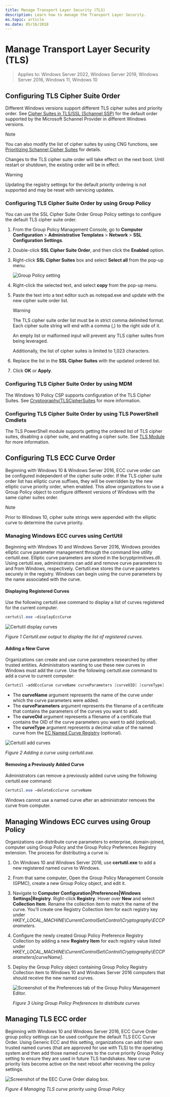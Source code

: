 ```yaml
---
title: Manage Transport Layer Security (TLS)
description: Learn how to manage the Transport Layer Security.
ms.topic: article
ms.date: 05/16/2018
---
```


# Manage Transport Layer Security (TLS)

>Applies to: Windows Server 2022, Windows Server 2019, Windows Server 2016, Windows 11, Windows 10

## Configuring TLS Cipher Suite Order

Different Windows versions support different TLS cipher suites and priority order. See [Cipher Suites in TLS/SSL (Schannel SSP)](/windows/win32/secauthn/cipher-suites-in-schannel) for the default order supported by the Microsoft Schannel Provider in different Windows versions.

> [!NOTE]
> You can also modify the list of cipher suites by using CNG functions, see [Prioritizing Schannel Cipher Suites](/windows/win32/secauthn/prioritizing-schannel-cipher-suites) for details.

Changes to the TLS cipher suite order will take effect on the next boot. Until restart or shutdown, the existing order will be in effect.

> [!WARNING]
> Updating the registry settings for the default priority ordering is not supported and may be reset with servicing updates.

### Configuring TLS Cipher Suite Order by using Group Policy

You can use the SSL Cipher Suite Order Group Policy settings to configure the default TLS cipher suite order.

1. From the Group Policy Management Console, go to **Computer Configuration** > **Administrative Templates** > **Network** > **SSL Configuration Settings**.
2. Double-click **SSL Cipher Suite Order**, and then click the **Enabled** option.
3. Right-click **SSL Cipher Suites** box and select **Select all** from the pop-up menu.

   ![Group Policy setting](../media/Transport-Layer-Security-protocol/ssl-cipher-suite-order-gp-setting.png)

4. Right-click the selected text, and select **copy** from the pop-up menu.
5. Paste the text into a text editor such as notepad.exe and update with the new cipher suite order list.

   > [!WARNING]
   > The TLS cipher suite order list must be in strict comma delimited format. Each cipher suite string will end with a comma (,) to the right side of it.
   >
   > An empty list or malformed input will prevent any TLS cipher suites from being leveraged.
   >
   > Additionally, the list of cipher suites is limited to 1,023 characters.

6. Replace the list in the **SSL Cipher Suites** with the updated ordered list.
7. Click **OK** or **Apply**.

### Configuring TLS Cipher Suite Order by using MDM

The Windows 10 Policy CSP supports configuration of the TLS Cipher Suites. See [Cryptography/TLSCipherSuites](/windows/client-management/mdm/policy-csp-cryptography#cryptography-tlsciphersuites) for more information.

### Configuring TLS Cipher Suite Order by using TLS PowerShell Cmdlets

The TLS PowerShell module supports getting the ordered list of TLS cipher suites, disabling a cipher suite, and enabling a cipher suite. See [TLS Module](/powershell/module/tls/) for more information.

## Configuring TLS ECC Curve Order

Beginning with Windows 10 & Windows Server 2016, ECC curve order can be configured independent of the cipher suite order. If the TLS cipher suite order list has elliptic curve suffixes, they will be overridden by the new elliptic curve priority order, when enabled. This allow organizations to use a Group Policy object to configure different versions of Windows with the same cipher suites order.

> [!NOTE]
> Prior to Windows 10, cipher suite strings were appended with the elliptic curve to determine the curve priority.

### Managing Windows ECC curves using CertUtil

Beginning with Windows 10 and Windows Server 2016, Windows provides elliptic curve parameter management through the command line utility certutil.exe.
Elliptic curve parameters are stored in the bcryptprimitives.dll. Using certutil.exe, administrators can add and remove curve parameters to and from Windows, respectively. Certutil.exe stores the curve parameters securely in the registry.
Windows can begin using the curve parameters by the name associated with the curve.

#### Displaying Registered Curves

Use the following certutil.exe command to display a list of curves registered for the current computer.

```powershell
certutil.exe –displayEccCurve
```

![Certutil display curves](../media/Transport-Layer-Security-protocol/certutil-display-curves.png)

*Figure 1 Certutil.exe output to display the list of registered curves.*

#### Adding a New Curve

Organizations can create and use curve parameters researched by other trusted entities.
Administrators wanting to use these new curves in Windows must add the curve.
Use the following certutil.exe command to add a curve to current computer:

```powershell
Certutil —addEccCurue curveName curveParameters [curveOID] [curveType]
```

- The **curveName** argument represents the name of the curve under which the curve parameters were added.
- The **curveParameters** argument represents the filename of a certificate that contains the parameters of the curves you want to add.
- The **curveOid** argument represents a filename of a certificate that contains the OID of the curve parameters you want to add (optional).
- The **curveType** argument represents a decimal value of the named curve from the [EC Named Curve Registry](https://www.iana.org/assignments/tls-parameters/tls-parameters.xhtml#tls-parameters-8) (optional).

![Certutil add curves](../media/Transport-Layer-Security-protocol/certutil-add-curves.png)

*Figure 2 Adding a curve using certutil.exe.*

#### Removing a Previously Added Curve

Administrators can remove a previously added curve using the following certutil.exe command:

```powershell
Certutil.exe –deleteEccCurve curveName
```

Windows cannot use a named curve after an administrator removes the curve from computer.

## Managing Windows ECC curves using Group Policy

Organizations can distribute curve parameters to enterprise, domain-joined, computer using Group Policy and the Group Policy Preferences Registry extension.
The process for distributing a curve is:

1. On Windows 10 and Windows Server 2016, use **certutil.exe** to add a new registered named curve to Windows.
2. From that same computer, Open the Group Policy Management Console (GPMC), create a new Group Policy object, and edit it.
3. Navigate to **Computer Configuration|Preferences|Windows Settings|Registry**.  Right-click **Registry**. Hover over **New** and select **Collection Item**. Rename the collection item to match the name of the curve. You'll create one Registry Collection item for each registry key under *HKEY_LOCAL_MACHINE\CurrentControlSet\Control\Cryptography\ECCParameters*.
4. Configure the newly created Group Policy Preference Registry Collection by adding a new **Registry Item** for each registry value listed under *HKEY_LOCAL_MACHINE\CurrentControlSet\Control\Cryptography\ECCParameters\[curveName]*.
5. Deploy the Group Policy object containing Group Policy Registry Collection item to Windows 10 and Windows Server 2016 computers that should receive the new named curves.

    ![Screenshot of the Preferences tab of the Group Policy Management Editor.](../media/Transport-Layer-Security-protocol/gpp-distribute-curves.png)

    *Figure 3 Using Group Policy Preferences to distribute curves*

## Managing TLS ECC order

Beginning with Windows 10 and Windows Server 2016, ECC Curve Order group policy settings can be used configure the default TLS ECC Curve Order.
Using Generic ECC and this setting, organizations can add their own trusted named curves (that are approved for use with TLS) to the operating system and then add those named curves to the curve priority Group Policy setting to ensure they are used in future TLS handshakes.
New curve priority lists become active on the next reboot after receiving the policy settings.

![Screenshot of the EEC Curve Order dialog box.](../media/Transport-Layer-Security-protocol/gp-managing-tls-curve-priority-order.png)

*Figure 4 Managing TLS curve priority using Group Policy*
